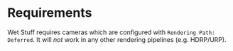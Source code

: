 # Requirements

Wet Stuff requires cameras which are configured with `Rendering Path: Deferred`. It will _not_ work in any other rendering pipelines (e.g. HDRP/URP).